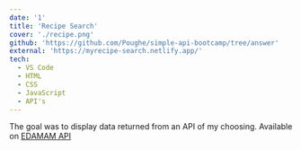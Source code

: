 ```yaml
---
date: '1'
title: 'Recipe Search'
cover: './recipe.png'
github: 'https://github.com/Poughe/simple-api-bootcamp/tree/answer'
external: 'https://myrecipe-search.netlify.app/'
tech:
  - VS Code
  - HTML
  - CSS
  - JavaScript
  - API's
---
```


The goal was to display data returned from an API of my choosing. Available on [EDAMAM API](https://developer.edamam.com/)

